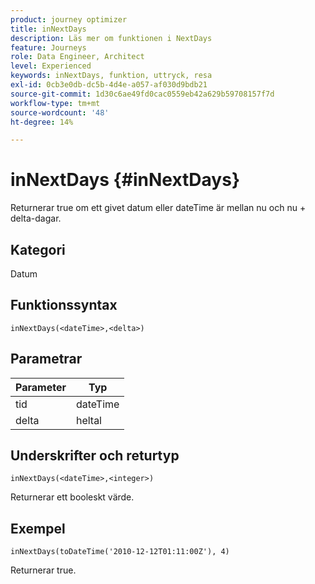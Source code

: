 ```yaml
---
product: journey optimizer
title: inNextDays
description: Läs mer om funktionen i NextDays
feature: Journeys
role: Data Engineer, Architect
level: Experienced
keywords: inNextDays, funktion, uttryck, resa
exl-id: 0cb3e0db-dc5b-4d4e-a057-af030d9bdb21
source-git-commit: 1d30c6ae49fd0cac0559eb42a629b59708157f7d
workflow-type: tm+mt
source-wordcount: '48'
ht-degree: 14%

---
```


# inNextDays {#inNextDays}

Returnerar true om ett givet datum eller dateTime är mellan nu och nu + delta-dagar.

## Kategori

Datum

## Funktionssyntax

`inNextDays(<dateTime>,<delta>)`

## Parametrar

| Parameter | Typ |
|-----------|------------------|
| tid | dateTime |
| delta | heltal |

## Underskrifter och returtyp

`inNextDays(<dateTime>,<integer>)`

Returnerar ett booleskt värde.

## Exempel

`inNextDays(toDateTime('2010-12-12T01:11:00Z'), 4)`

Returnerar true.
